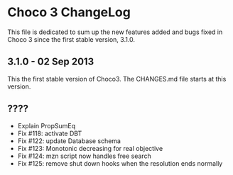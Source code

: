 Choco 3 ChangeLog
===================

This file is dedicated to sum up the new features added and bugs fixed in Choco 3 since the first stable version, 3.1.0.

3.1.0 - 02 Sep 2013
-------------------

This the first stable version of Choco3.
The CHANGES.md file starts at this version.

????
-------------------

* Explain PropSumEq
* Fix #118: activate DBT
* Fix #122: update Database schema
* Fix #123: Monotonic decreasing for real objective
* Fix #124: mzn script now handles free search
* Fix #125: remove shut down hooks when the resolution ends normally
